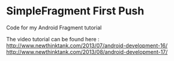  SimpleFragment First Push
==============

Code for my Android Fragment tutorial

The video tutorial can be found here : 
http://www.newthinktank.com/2013/07/android-development-16/
http://www.newthinktank.com/2013/08/android-development-17/
